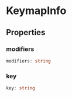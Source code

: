 # KeymapInfo



## Properties

### modifiers

```ts
modifiers: string
```



### key

```ts
key: string
```



